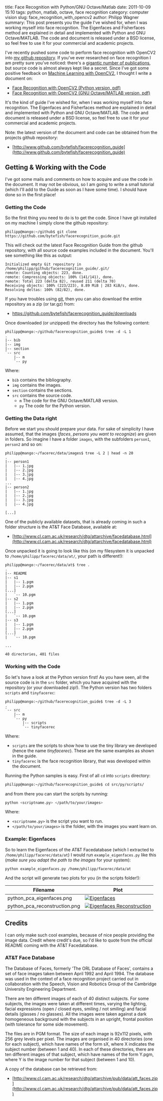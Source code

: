 title: Face Recognition with Python/GNU Octave/Matlab
date: 2011-10-09 15:10
tags: python, matlab, octave, face recognition
category: computer vision
slug: face_recognition_with_opencv2
author: Philipp Wagner
summary: This post presents you the guide I've wished for, when I was working myself into face recognition. The Eigenfaces and Fisherfaces method are explained in detail and implemented with Python and GNU Octave/MATLAB. The code and document is released under a BSD license, so feel free to use it for your commercial and academic projects.

I've recently pushed some code to perform face recognition with OpenCV2 into [my github repository](http://www.github.com/bytefish). If you've ever researched on face recognition I am pretty sure you've noticed: there's a [gigantic number of publications](http://scholar.google.de/scholar?q=face+recognition), but source code is almost always kept like a secret. Since I've got some positive feedback on [Machine Learning with OpenCV2](https://www.bytefish.de/pdf/machinelearning.pdf), I thought I write a document on:

* [Face Recognition with OpenCV2 (Python version, pdf)](https://www.bytefish.de/pdf/facerec_python.pdf)
* [Face Recognition with OpenCV2 (GNU Octave/MATLAB version, pdf)](https://www.bytefish.de/pdf/facerec_octave.pdf)

It's the kind of guide I've wished for, when I was working myself into face recognition. The Eigenfaces and Fisherfaces method are explained in detail and implemented with Python and GNU Octave/MATLAB. The code and document is released under a BSD license, so feel free to use it for your commercial and academic projects.

Note: the latest version of the document and code can be obtained from the projects github repository:

* [http://www.github.com/bytefish/facerecognition_guide](http://www.github.com/bytefish/facerecognition_guide)

## Getting & Working with the Code ##

I've got some mails and comments on how to acquire and use the code in the document. It may not be obvious, so I am going to write a small tutorial (which I'll add to the Guide as soon as I have some time). I should have done so in the first place!

### Getting the Code ###

So the first thing you need to do is to get the code. Since I have git installed on my machine I simply clone the github repository:

```
philipp@mango:~/github$ git clone https://github.com/bytefish/facerecognition_guide.git
```

This will check out the latest Face Recognition Guide from the github repository, with all source code examples included in the document. You'll see something like this as output:

```
Initialized empty Git repository in /home/philipp/github/facerecognition_guide/.git/
remote: Counting objects: 223, done.
remote: Compressing objects: 100% (141/141), done.
remote: Total 223 (delta 82), reused 211 (delta 70)
Receiving objects: 100% (223/223), 8.89 MiB | 283 KiB/s, done.
Resolving deltas: 100% (82/82), done.
```

If you have troubles using [git](http://git-scm.org), then you can also download the entire repository as a zip (or tar.gz) from:

* https://github.com/bytefish/facerecognition_guide/downloads

Once downloaded (or unzipped) the directory has the following content:

```
philipp@mango:~/github/facerecognition_guide$ tree -d -L 1
.
|-- bib
|-- img
|-- section
`-- src
    |-- m
    `-- py
```

Where:

* ``bib`` contains the bibliography.
* ``img`` contains the images.
* ``section`` contains the sections.
* ``src`` contains the source code.
    * ``m`` The code for the GNU Octave/MATLAB version.
    * ``py`` The code for the Python version.

### Getting the Data right ###

Before we start you should prepare your data. For sake of simplicity I have assumed, that the images (*faces*, *persons you want to recognize*) are given in folders. So imagine I have a folder ``images``, with the subfolders ``person1``, ``person2`` and so on:

```
philipp@mango:~/facerec/data/images$ tree -L 2 | head -n 20
.
|-- person1
|   |-- 1.jpg
|   |-- 2.jpg
|   |-- 3.jpg
|   |-- 4.jpg
...
|-- person2
|   |-- 1.jpg
|   |-- 2.jpg
|   |-- 3.jpg
|   |-- 4.jpg

[...]
```

One of the publicly available datasets, that is already coming in such a folder structure is the AT&T Face Database, available at:

* [http://www.cl.cam.ac.uk/research/dtg/attarchive/facedatabase.html](http://www.cl.cam.ac.uk/research/dtg/attarchive/facedatabase.html)

Once unpacked it is going to look like this (on my filesystem it is unpacked to ``/home/philipp/facerec/data/at/``, your path is different!):

```
philipp@mango:~/facerec/data/at$ tree .
.
|-- README
|-- s1
|   |-- 1.pgm
|   |-- 2.pgm
[...]
|   `-- 10.pgm
|-- s2
|   |-- 1.pgm
|   |-- 2.pgm
[...]
|   `-- 10.pgm
|-- s3
|   |-- 1.pgm
|   |-- 2.pgm
[...]
|   `-- 10.pgm
   
...

40 directories, 401 files
```

### Working with the Code ###

So let's have a look at the Python version first! As you have seen, all the source code is in the ``src`` folder, which you have acquired with the repository (or your downloaded zip!). The Python version has two folders ``scripts`` and ``tinyfacerec``:

```
philipp@mango:~/github/facerecognition_guide$ tree -d -L 3
.
`-- src
    |-- m
    `-- py
        |-- scripts
        `-- tinyfacerec
```

Where:

* ``scripts`` are the scripts to show how to use the tiny library we developed (hence the name *tinyfacerec*). These are the same examples as shown in the guide.
* ``tinyfacerec`` is the face recognition library, that was developed within the document.

Running the Python samples is easy. First of all ``cd`` into ``scripts`` directory:

```sh
philipp@mango:~/github/facerecognition_guide$ cd src/py/scripts/
```

and from there you can start the scripts by running:

```sh
python <scriptname.py> </path/to/your/images>
```

Where:

* ``<scriptname.py>`` is the script you want to run.
* ``</path/to/your/images>`` is the folder, with the images you want learn on.

### Example: Eigenfaces ###

So to learn the Eigenfaces of the AT&T Facedatabase (which I extracted to ``/home/philipp/facerec/data/at``) I would run ``example_eigenfaces.py`` like this (*make sure you adapt the path to the images* for your system):

```
python example_eigenfaces.py /home/philipp/facerec/data/at
```

And the script will generate two plots for you (in the scripts folder!):

<table>
  <thead>
    <tr>
      <th>Filename</th>
      <th>Plot</th>
    </tr>
  </thead>
  <tbody>
    <tr>
      <td>python_pca_eigenfaces.png</td>
      <td><a href="/static/images/blog/face_recognition_with_python/python_pca_eigenfaces.png"><img src="/static/images/blog/face_recognition_with_python/thumbs/python_pca_eigenfaces.jpg" alt="Eigenfaces"/></a></td>
    </tr>
    <tr>
      <td>python_pca_reconstruction.png</td>
      <td><a href="/static/images/blog/face_recognition_with_python/python_pca_reconstruction.png"><img src="/static/images/blog/face_recognition_with_python/thumbs/python_pca_reconstruction.jpg" alt="Eigenfaces Reconstruction" /> </a> </td>
    </tr>
  </tbody>
</table>

## Credits ##

I can only make such cool examples, because of nice people providing the image data. Credit where credit's due, so I'd like to quote from the official README coming with the AT&T Facedatabase.

### AT&T Face Database ###

The Database of Faces, formerly 'The ORL Database of Faces', contains a set of face images taken between April 1992 and April 1994. The database was used in the context of a face recognition project carried out in collaboration with the Speech, Vision and Robotics Group of the Cambridge University Engineering Department.

There are ten different images of each of 40 distinct subjects. For some subjects, the images were taken at different times, varying the lighting, facial expressions (open / closed eyes, smiling / not smiling) and facial details (glasses / no glasses). All the images were taken against a dark homogeneous background with the subjects in an upright, frontal position (with tolerance for some side movement).

The files are in PGM format. The size of each image is 92x112 pixels, with 256 grey levels per pixel. The images are organised in 40 directories (one for each subject), which have names of the form sX, where X indicates the subject number (between 1 and 40). In each of these directories, there are ten different images of that subject, which have names of the form Y.pgm, where Y is the image number for that subject (between 1 and 10).

A copy of the database can be retrieved from:

* [http://www.cl.cam.ac.uk/research/dtg/attarchive/pub/data/att_faces.zip](http://www.cl.cam.ac.uk/research/dtg/attarchive/pub/data/att_faces.zip)

